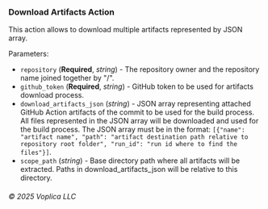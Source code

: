 ### Download Artifacts Action

This action allows to download multiple artifacts represented by JSON array.

Parameters:
- `repository` (**Required**, *string*) - The repository owner and the repository name joined together by "/".
- `github_token` (**Required**, *string*) - GitHub token to be used for artifacts download process.
- `download_artifacts_json` (*string*) - JSON array representing attached GitHub Action artifacts of the commit to be used for the build process. All files represented in the JSON array will be downloaded and used for the build process. The JSON array must be in the format: `[{"name": "artifact name", "path": "artifact destination path relative to repository root folder", "run_id": "run id where to find the files"}]`.
- `scope_path` (*string*) - Base directory path where all artifacts will be extracted. Paths in download_artifacts_json will be relative to this directory.

###### © 2025 Voplica LLC
